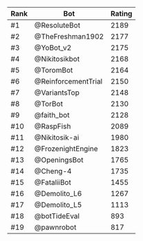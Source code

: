 Rank|Bot|Rating
---|---|---
#1|@ResoluteBot|2189
#2|@TheFreshman1902|2177
#3|@YoBot_v2|2175
#4|@Nikitosikbot|2168
#5|@ToromBot|2164
#6|@ReinforcementTrial|2150
#7|@VariantsTop|2148
#8|@TorBot|2130
#9|@faith_bot|2128
#10|@RaspFish|2089
#11|@Nikitosik-ai|1980
#12|@FrozenightEngine|1823
#13|@OpeningsBot|1765
#14|@Cheng-4|1735
#15|@FataliiBot|1455
#16|@Demolito_L6|1267
#17|@Demolito_L5|1113
#18|@botTideEval|893
#19|@pawnrobot|817
